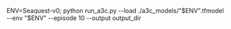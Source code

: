 ENV=Seaquest-v0; python run_a3c.py --load ./a3c_models/"$ENV".tfmodel --env "$ENV" --episode 10 --output output_dir
